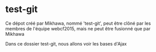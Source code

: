 # test-git
Ce dépot créé par Mikhawa, nommé 'test-git', peut être clôné par les membres de l'équipe webcf2015, mais ne peut être fusionné que par Mikhawa

Dans ce dossier test-git, nous allons voir les bases d'Ajax
